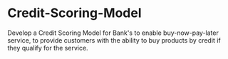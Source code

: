 # Credit-Scoring-Model
Develop a Credit Scoring Model for Bank's to enable buy-now-pay-later service, to provide customers with the ability to buy products by credit if they qualify for the service.
